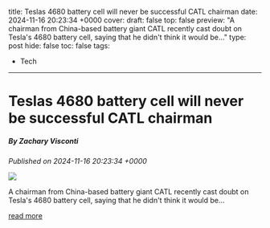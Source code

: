 title: Teslas 4680 battery cell will never be successful CATL chairman
date: 2024-11-16 20:23:34 +0000
cover: 
draft: false
top: false
preview: "A chairman from China-based battery giant CATL recently cast doubt on Tesla's 4680 battery cell, saying that he didn't think it would be..."
type: post
hide: false
toc: false
tags:
  - Tech
---

# Teslas 4680 battery cell will never be successful CATL chairman
##### By Zachary Visconti
_Published on 2024-11-16 20:23:34 +0000_

![](https://www.teslarati.com/wp-content/uploads/2022/08/4680-cells.jpeg)

A chairman from China-based battery giant CATL recently cast doubt on Tesla's 4680 battery cell, saying that he didn't think it would be...

[read more](https://www.teslarati.com/tesla-4680-battery-cell-catl/)
